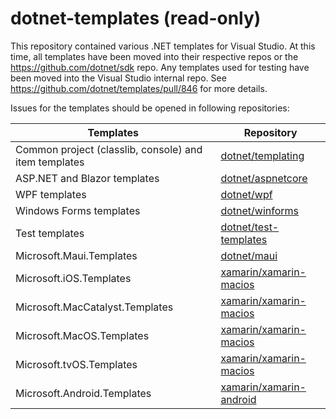 # dotnet-templates (read-only)

This repository contained various .NET templates for Visual Studio. At this time, all templates have been moved into their respective repos or the https://github.com/dotnet/sdk repo. Any templates used for testing have been moved into the Visual Studio internal repo. See https://github.com/dotnet/templates/pull/846 for more details.

Issues for the templates should be opened in following repositories:

| Templates | Repository |
|---|---|
|Common project (classlib, console) and item templates|[dotnet/templating](https://github.com/dotnet/templating)|
|ASP.NET and Blazor templates|[dotnet/aspnetcore](https://github.com/dotnet/aspnetcore)|
|WPF templates|[dotnet/wpf](https://github.com/dotnet/wpf)|
|Windows Forms templates|[dotnet/winforms](https://github.com/dotnet/winforms)|
|Test templates|[dotnet/test-templates](https://github.com/dotnet/test-templates)|
|Microsoft.Maui.Templates|[dotnet/maui](https://github.com/dotnet/maui)|
|Microsoft.iOS.Templates| [xamarin/xamarin-macios](https://github.com/xamarin/xamarin-macios) |
|Microsoft.MacCatalyst.Templates| [xamarin/xamarin-macios](https://github.com/xamarin/xamarin-macios) |
|Microsoft.MacOS.Templates| [xamarin/xamarin-macios](https://github.com/xamarin/xamarin-macios) |
|Microsoft.tvOS.Templates| [xamarin/xamarin-macios](https://github.com/xamarin/xamarin-macios) |
|Microsoft.Android.Templates| [xamarin/xamarin-android](https://github.com/xamarin/xamarin-android) |
